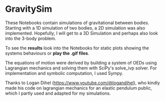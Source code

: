# GravitySim
These Notebooks contain simulations of gravitational between bodies. Starting with a 1D simulation of two bodies, a 2D simulation was also implemented. Hopefully, I will get to a 3D Simulation and perhaps also look into the 3-body problem.

To see the **results** look into the Notebooks for static plots showing the systems behaviours or **play the .gif files**.

The equations of motion were derived by building a system of OEDs using Lagrangian mechanics and solving them with SciPy's solve_ivp solver. For implementation and symbolic computation, I used Sympy.

Thanks to Logan Dihel (https://www.youtube.com/@logandihel), who kindly made his code on lagrangian mechanics for an elastic pendulum public, which I partly used and adapted for my simulations.

